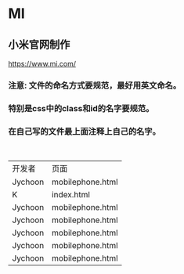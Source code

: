 # MI

## 小米官网制作

https://www.mi.com/
 
### 注意: 文件的命名方式要规范，最好用英文命名。
### 特别是css中的class和id的名字要规范。
### 在自己写的文件最上面注释上自己的名字。


<table>
  <tr><td>开发者</td><td>页面</td></tr>
  <tr><td>Jychoon</td><td> mobilephone.html</td></tr>
  <tr><td>K</td><td>index.html</td></tr>
  <tr><td>Jychoon</td><td> mobilephone.html</td></tr>
  <tr><td>Jychoon</td><td> mobilephone.html</td></tr>
  <tr><td>Jychoon</td><td> mobilephone.html</td></tr>
  <tr><td>Jychoon</td><td> mobilephone.html</td></tr>
  <tr><td>Jychoon</td><td> mobilephone.html</td></tr>
  
</table>
